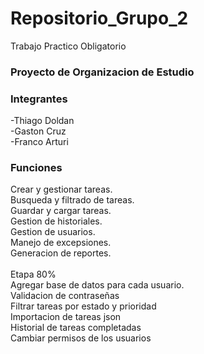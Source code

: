 # Repositorio_Grupo_2
Trabajo Practico Obligatorio

### Proyecto de Organizacion de Estudio


### Integrantes

  -Thiago Doldan<br>
  -Gaston Cruz<br>
  -Franco Arturi

  
### Funciones
Crear y gestionar tareas. <br>
Busqueda y filtrado de tareas.<br>
Guardar y cargar tareas.<br>
Gestion de historiales.<br>
Gestion de usuarios.<br>
Manejo de excepsiones.<br>
Generacion de reportes.<br>
<br>
Etapa 80%<br>
Agregar base de datos para cada usuario.<br>
Validacion de contraseñas<br>
Filtrar tareas por estado y prioridad<br>
Importacion de tareas json<br>
Historial de tareas completadas<br>
Cambiar permisos de los usuarios<br>
